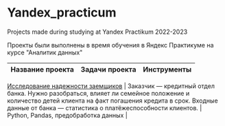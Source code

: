 # Yandex_practicum
Projects made during studying at Yandex Practikum 2022-2023

Проекты были выполнены в время обучения в Яндекс Практикуме на курсе "Аналитик данных"

 Название проекта | Задачи проекта | Инструменты |
| -------------------- | --------------------- |---------------------------|

 [Исследование надежности заемщиков](https://github.com/Alexander-1380/Yandex_practicum/blob/main/Предобработка%20данных%20-%20Исследование_надежности_заемщиков.ipynb "Заголовок ссылки")  | Заказчик — кредитный отдел банка. Нужно разобраться, влияет ли семейное положение и количество детей клиента на факт погашения кредита в срок. Входные данные от банка — статистика о платёжеспособности клиентов.   | Python, Pandas, предобработка данных |
